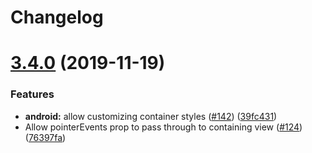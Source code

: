# Changelog

# [3.4.0](https://github.com/expo/react-native-action-sheet/compare/v3.3.2...v3.4.0) (2019-11-19)


### Features

* **android:** allow customizing container styles ([#142](https://github.com/expo/react-native-action-sheet/issues/142)) ([39fc431](https://github.com/expo/react-native-action-sheet/commit/39fc431c97cb0ec03ab2a8386bd1b836d9f1cd2f))
* Allow pointerEvents prop to pass through to containing view ([#124](https://github.com/expo/react-native-action-sheet/issues/124)) ([76397fa](https://github.com/expo/react-native-action-sheet/commit/76397fa7c4bff7318780ac72600156d753fad3f0))
